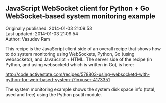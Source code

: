 ## JavaScript WebSocket client for Python + Go WebSocket-based system monitoring example  
Originally published: 2014-01-03 21:09:53  
Last updated: 2014-01-03 21:09:54  
Author: Vasudev Ram  
  
This recipe is the JavaScript client side of an overall recipe that shows how to do system monitoring using WebSockets, Python, Go (using websocketd), and JavaScript + HTML. The server side of the recipe (in Python, and using websocketd which is written in Go), is here:

http://code.activestate.com/recipes/578803-using-websocketd-with-python-for-web-based-system-/?in=user-4173351

The system monitoring example shows the system disk space info (total, used and free) using the Python psutil module.
